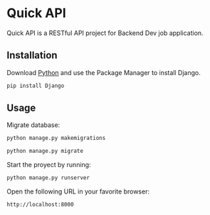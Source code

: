 # Quick API

Quick API is a RESTful API project for Backend Dev job application.

## Installation

Download [Python](https://www.python.org/downloads/) and use the Package Manager to install Django.

```bash
pip install Django
```

## Usage

Migrate database:

```bash
python manage.py makemigrations
```

```bash
python manage.py migrate
```

Start the proyect by running:

```bash
python manage.py runserver
```

Open the following URL in your favorite browser:

```bash
http://localhost:8000
```